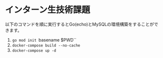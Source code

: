 # インターン生技術課題

以下のコマンドを順に実行するとGo(echo)とMySQLの環境構築をすることができます。

1. `go mod init `basename $PWD``
1. `docker-compose build --no-cache`
1. `docker-compose up -d`